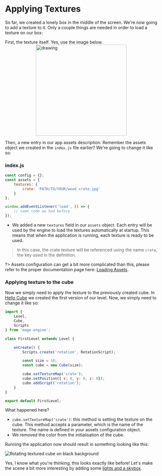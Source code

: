 # Applying Textures

So far, we created a lonely box in the middle of the screen. We're now going to add a texture to it.
Only a couple things are needed in order to load a texture on our box:

First, the texture itself. Yes, use the image below.
<br/>
 <img src="engine/getting-started/img/wood_crate.jpg" alt="drawing" style="width:300px; display:block; margin:auto;"/>

Then, a new entry in our app assets description. Remember the assets object we created in the `index.js` file earlier? We're going to change it like so:

### index.js
```js
const config = {};
const assets = {
    textures: {
        crate: 'PATH/TO/YOUR/wood_crate.jpg'
    }
};

window.addEventListener('load', () => {
    // same code we had before
});
```

- We added a new `textures` field in our `assets` object. Each entry will be used by the engine to load the textures automatically at startup. This means that when the application is running, each texture is ready to be used. 

>In this case, the crate texture will be referenced using the name `crate`, the key used in the definition.

?> Assets configuration can get a bit more complicated than this, please refer to the proper documentation page here: [Loading Assets](/engine/advanced/assets/loading.md).

### Applying texture to the cube

Now we simply need to apply the texture to the previously created cube. In [Hello Cube](/engine/getting-started/hello-cube.md) we created the first version of our level. Now, we simply need to change it like so:

```js
import {
    Level,
    Cube,
    Scripts
} from 'mage-engine';

class FirstLevel extends Level {

    onCreate() {
        Scripts.create('rotation', RotationScript);

        const size = 10;
        const cube = new Cube(size);

        cube.setTextureMap('crate');
        cube.setPosition({ x: 0, y: 0, z: 0});
        cube.addScript('rotation');
    }
}

export default FirstLevel;
```

What happened here?

- `cube.setTextureMap('crate')`: this method is setting the texture on the cube. This method accepts a parameter, which is the name of the texture. The name is defined in your assets configuration object.
- We removed the color from the initialisation of the cube.

Running the application now should result in something looking like this:

![Rotating textured cube on black background](/img/cube_rotation_with_texture.gif "Rotating textured cube on black background")

Yes, I know what you're thinking, this looks exactly like before! Let's make the scene a bit more interesting by adding some [lights and a skybox](/engine/getting-started/lights_and_skybox.md).